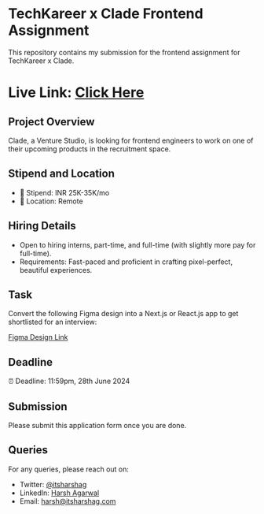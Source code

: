 # TechKareer x Clade Frontend Assignment

This repository contains my submission for the frontend assignment for TechKareer x Clade.
# Live Link: [Click Here](https://techkareer-lokesh.vercel.app/)
## Project Overview

Clade, a Venture Studio, is looking for frontend engineers to work on one of their upcoming products in the recruitment space.

## Stipend and Location

- 💸 Stipend: INR 25K-35K/mo
- 📌 Location: Remote

## Hiring Details

- Open to hiring interns, part-time, and full-time (with slightly more pay for full-time).
- Requirements: Fast-paced and proficient in crafting pixel-perfect, beautiful experiences.

## Task

Convert the following Figma design into a Next.js or React.js app to get shortlisted for an interview:

[Figma Design Link](https://figma.com/design/1PsDL6m6lgnCK9Fs6x1fUX/Job-preview-dashboard)

## Deadline

⏰ Deadline: 11:59pm, 28th June 2024

## Submission

Please submit this application form once you are done.

## Queries

For any queries, please reach out on:
- Twitter: [@itsharshag](https://twitter.com/itsharshag)
- LinkedIn: [Harsh Agarwal](https://www.linkedin.com/in/itsharshag)
- Email: [harsh@itsharshag.com](mailto:harsh@itsharshag.com)
